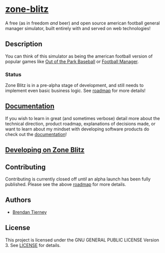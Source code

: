 # [zone-blitz](https://zoneblitz.app/)

A free (as in freedom _and_ beer) and open source american football general
manager simulator, built entirely with and served on web technologies!

## Description

You can think of this simulator as being the american football version of
popular games like
[Out of the Park Baseball](https://www.ootpdevelopments.com/out-of-the-park-baseball-home/)
or [Football Manager](https://www.footballmanager.com/).

### Status

Zone Blitz is in a pre-alpha stage of development, and still needs to implement
even basic business logic. See [roadmap](./docs/roadmap.md) for more details!

## [Documentation](./docs/README.md)

If you wish to learn in great (and sometimes verbose) detail more about the
technical direction, product roadmap, explanations of decisions made, or want to
learn about my mindset with developing software products do check out the
[documentation](./docs/README.md)!

## [Developing on Zone Blitz](./docs/development.md)

## Contributing

Contributing is currently closed off _until_ an alpha launch has been fully
published. Please see the above [roadmap](./docs/roadmap.md) for more details.

## Authors

- [Brendan Tierney](https://tiernebre.com)

## License

This project is licensed under the GNU GENERAL PUBLIC LICENSE Version 3. See
[LICENSE](LICENSE) for details.
